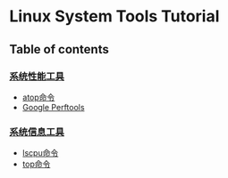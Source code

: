 # Linux System Tools Tutorial

## Table of contents

### [系统性能工具](system_performance_tools)
- [atop命令](system_performance_tools/atop)
- [Google Perftools](system_performance_tools/google_perftools)

### [系统信息工具](system_information_tools)
- [lscpu命令](system_information_tools/lscpu)
- [top命令](system_information_tools/top)

